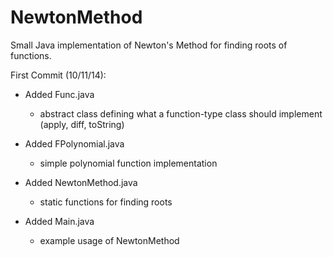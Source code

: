 NewtonMethod
============

Small Java implementation of Newton's Method for finding roots of functions.

First Commit (10/11/14):
- Added Func.java
  - abstract class defining what a function-type class should implement (apply, diff, toString)
  
- Added FPolynomial.java
  - simple polynomial function implementation
  
- Added NewtonMethod.java 
  - static functions for finding roots
  
- Added Main.java
  - example usage of NewtonMethod
